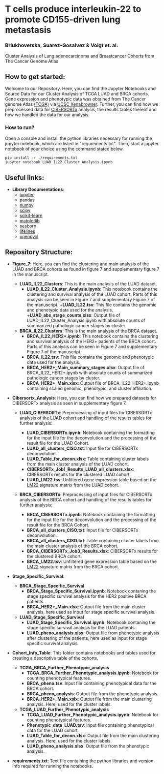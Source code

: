 # T cells produce interleukin-22 to promote CD155-driven lung metastasis 
### Briukhovetska, Suarez-Gosalvez & Voigt et. al.
Cluster Analysis of Lung adenocarcinoma and Breastcancer Cohorts from The Cancer Genome Atlas


## How to get started:
Welcome to our Repository. Here, you can find the Jupyter Notebooks and Source Data for our Cluster Analysis of TCGA LUAD and BRCA cohorts. Gene expression and phenotypic data was obtained from The Cancer genome Atlas [(TCGA)](https://www.cancer.gov/about-nci/organization/ccg/research/structural-genomics/tcga) via [UCSC Xenabrowser](https://xenabrowser.net/). Further, you can find how we preprocessed data for [CIBERSORTx](https://cibersortx.stanford.edu/) analysis, the results tables thereof and how we handled the data for our analysis.

### How to run?

Open a console and install the python libraries necessary for running the jupyter notebook, which are listed in "requrements.txt". Then, start a jupyter notebook of your choice using the command stated below.
```bash
pip install -r ./requirements.txt
jupyter notebook LUAD_IL22_Cluster_Analysis.ipynb
```

## Useful links:
+ **Library Documentations**:
    + [jupyter](https://docs.jupyter.org/en/latest/)
    + [pandas](https://pandas.pydata.org/docs/)
    + [numpy](https://numpy.org/doc/stable/reference/generated/numpy.power.html)
    + [scipy](https://docs.scipy.org/doc/scipy/index.html)
    + [scikit-learn](https://scikit-learn.org/stable/user_guide.html)
    + [matplotlib](https://matplotlib.org/)
    + [seaborn](https://seaborn.pydata.org/)
    + [lifelines](https://lifelines.readthedocs.io/en/latest/)
    + [openpyxl](https://openpyxl.readthedocs.io/en/stable/)
    
## Repository Structure:

+ **Figure_7**: Here, you can find the clustering and main analysis of the LUAD and BRCA cohorts as found in figure 7 and supplementary figure 7 in the manuscript.
    + **LUAD_IL22_Clusters**: This is the main analysis of the LUAD dataset.
        + **LUAD_IL22_Cluster_Analysis.ipynb**: This notebook contains the clustering and survival analysis of the LUAD cohort. Parts of this analysis can be seen in Figure 7 and supplementary Figure 7 of the manuscript.
        +**LUAD_IL22.tsv**: This file contains the genomic and phenotypic data used for the analysis.
        +**LUAD_abs_stage_counts.xlsx**: Output file of LUAD_IL22_Cluster_Analysis.ipynb with absolute counts of summarized pathologic cancer stages by cluster.
    + **BRCA_IL22_Clusters**: This is the main analysis of the BRCA dataset.
        + **BRCA_IL22_HER2+.ipynb**: This notebook contains the clustering and survival analysis of the HER2+ patients of the BRCA cohort. Parts of this analysis can be seen in Figure 7 and supplementary Figure 7 of the manuscript.
        + **BRCA_IL22.tsv**: This file contains the genomic and phenotypic data used for the analysis.
        + **BRCA_HER2+_Main_summary_stages.xlsx**: Output file of BRCA_IL22_HER2+.ipynb with absolute counts of summarized pathologic cancer stages by cluster.
        + **BRCA_HER2+_Main.xlsx**: Output file of BRCA_IL22_HER2+.ipynb containing scaled genomic, phenotypic, and cluster affiliation. 


+ **Cibersortx_Analysis**: Here, you can find how we prepared datasets for CIBERSORTx analysis as seen in supplementary figure 7.
    + **LUAD_CIBERSORTx**: Preprocessing of input files for CIBERSORTx analysis of the LUAD cohort and handling of the results tables for further analysis:
        + **LUAD_CIBERSORTx.ipynb**: Notebook containing the formatting for the input file for the deconvolution and the processing of the result file for the LUAD Cohort.
        + **LUAD_all_clusters_CISO.txt**: Input file for CIBERSORTx deconvolution.
        + **LUAD_Table_for_decon.xlsx**: Table containing cluster labels from the main cluster analysis of the LUAD cohort.
        + **CIBERSORTx_Job1_Results_LUAD_all_clusters.xlsx**: CIBERSORTx results for the clustered LUAD cohort.
        + **LUAD_LM22.tsv**: Unfiltered gene expression table based on the [LM22](https://www.ncbi.nlm.nih.gov/pmc/articles/PMC5895181/) signature matrix from the LUAD cohort.
    
    + **BRCA_CIBERSORTx**: Preprocessing of input files for CIBERSORTx analysis of the BRCA cohort and handling of the results tables for further analysis:
        + **BRCA_CIBERSORTx.ipynb**: Notebook containing the formatting for the input file for the deconvolution and the processing of the result file for the BRCA Cohort.
        + **BRCA_all_clusters_CISO.txt**: Input file for CIBERSORTx deconvolution.
        + **BRCA_all_clusters_CISO.txt**: Table containing cluster labels from the main cluster analysis of the BRCA cohort.
        + **BRCA_CIBERSORTx_Job3_Results.xlsx**: CIBERSORTx results for the clustered BRCA cohort.
        + **BRCA_LM22.tsv**: Unfiltered gene expression table based on the [LM22](https://www.ncbi.nlm.nih.gov/pmc/articles/PMC5895181/) signature matrix from the BRCA cohort.
    
    
+ **Stage_Specific_Survival**: 
    + **BRCA_Stage_Specific_Survival**
        + **BRCA_Stage_Specific_Survival.ipynb**: Notebook contaning the stage specific survival analysis for the HER2 positive BRCA patients.
        + **BRCA_HER2+_Main.xlsx**: Output file from the main cluster analysis, here used as input for stage specific survival analysis.
    + **LUAD_Stage_Specific_Survival**
        + **LUAD_Stage_Specific_Survival.ipynb**: Notebook contaning the stage specific survival analysis for the LUAD patients.
        + **LUAD_pheno_analysis.xlsx**: Output file from phenotypic analysis after clustering of the patients, here used as input for stage specific survival analysis.
        
+ **Cohort_Info_Table**: This folder contains notebooks and tables used for creating a descriptive table of the cohorts.
    + **TCGA_BRCA_Further_Phenotypic_analysis**
        +  **TCGA_BRCA_Further_Phenotypic_analysis.ipynb**: Notebook for counting phenotypical features.
        + **BRCA_pheno.tsv**: Input file containing phenotypical data for the BRCA cohort.
        + **BRCA_pheno_analysis**: Output file from the phenotypic analysis.
        + **BRCA_HER2+_Main.xslx**: Output file from the main clustering analysis. Here, used for the cluster labels.
    + **TCGA_LUAD_Further_Phenotypic_analysis**
        + **TCGA_LUAD_Further_Phenotypic_analysis.ipynb**: Notebook for counting phenotypical features.
        + **Phenotypic_data_LUAD.tsv**: Input file containing phenotypical data for the LUAD cohort.
        + **LUAD_Table_for_decon.xlsx**: Output file from the main clustering analysis. Here, used for the cluster labels.
        + **LUAD_pheno_analysis.xlsx**: Output file from the phenotypic analysis.

+ **requirements.txt**: Text file containing the python libraries and version info required for running the notebooks.


